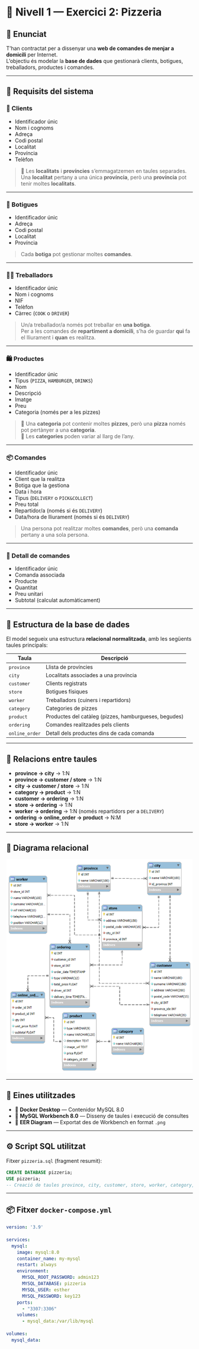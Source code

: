 # 🍕 Nivell 1 — Exercici 2: Pizzeria

## 📄 Enunciat
T’han contractat per a dissenyar una **web de comandes de menjar a domicili** per Internet.  
L’objectiu és modelar la **base de dades** que gestionarà clients, botigues, treballadors, productes i comandes.

---

## 🧾 Requisits del sistema

### 👥 Clients
- Identificador únic  
- Nom i cognoms  
- Adreça  
- Codi postal  
- Localitat  
- Província  
- Telèfon  

> 🔸 Les **localitats** i **províncies** s’emmagatzemen en taules separades.  
> Una **localitat** pertany a una única **província**, però una **província** pot tenir moltes **localitats**.

---

### 🏪 Botigues
- Identificador únic  
- Adreça  
- Codi postal  
- Localitat  
- Província  

> Cada **botiga** pot gestionar moltes **comandes**.

---

### 👨‍🍳 Treballadors
- Identificador únic  
- Nom i cognoms  
- NIF  
- Telèfon  
- Càrrec (`COOK` o `DRIVER`)  

> Un/a treballador/a només pot treballar en **una botiga**.  
> Per a les comandes de **repartiment a domicili**, s’ha de guardar **qui** fa el lliurament i **quan** es realitza.

---

### 🛍️ Productes
- Identificador únic  
- Tipus (`PIZZA`, `HAMBURGER`, `DRINKS`)  
- Nom  
- Descripció  
- Imatge  
- Preu  
- Categoria (només per a les pizzes)

> 🔸 Una **categoria** pot contenir moltes **pizzes**, però una **pizza** només pot pertànyer a una **categoria**.  
> 🔸 Les **categories** poden variar al llarg de l’any.

---

### 📦 Comandes
- Identificador únic  
- Client que la realitza  
- Botiga que la gestiona  
- Data i hora  
- Tipus (`DELIVERY` o `PICK&COLLECT`)  
- Preu total  
- Repartidor/a (només si és `DELIVERY`)  
- Data/hora de lliurament (només si és `DELIVERY`)

> Una persona pot realitzar moltes **comandes**, però una **comanda** pertany a una sola persona.

---

### 🧾 Detall de comandes
- Identificador únic  
- Comanda associada  
- Producte  
- Quantitat  
- Preu unitari  
- Subtotal (calculat automàticament)

---

## 🧱 Estructura de la base de dades

El model segueix una estructura **relacional normalitzada**, amb les següents taules principals:

| Taula | Descripció |
|--------|-------------|
| `province` | Llista de províncies |
| `city` | Localitats associades a una província |
| `customer` | Clients registrats |
| `store` | Botigues físiques |
| `worker` | Treballadors (cuiners i repartidors) |
| `category` | Categories de pizzes |
| `product` | Productes del catàleg (pizzes, hamburgueses, begudes) |
| `ordering` | Comandes realitzades pels clients |
| `online_order` | Detall dels productes dins de cada comanda |

---

## 🔗 Relacions entre taules

- **province → city** → 1:N  
- **province → customer / store** → 1:N  
- **city → customer / store** → 1:N  
- **category → product** → 1:N  
- **customer → ordering** → 1:N  
- **store → ordering** → 1:N  
- **worker → ordering** → 1:N (només repartidors per a `DELIVERY`)  
- **ordering → online_order → product** → N:M
- **store → worker** → 1:N

---

## 🧩 Diagrama relacional

![Model relacional de la pizzeria](src/pizzeria_model2.png)

---

## 🧰 Eines utilitzades

- 🐳 **Docker Desktop** — Contenidor MySQL 8.0  
- 💾 **MySQL Workbench 8.0** — Disseny de taules i execució de consultes  
- 🧩 **EER Diagram** — Exportat des de Workbench en format `.png`

---

## ⚙️ Script SQL utilitzat

Fitxer `pizzeria.sql` (fragment resumit):

```sql
CREATE DATABASE pizzeria;
USE pizzeria;
-- Creació de taules province, city, customer, store, worker, category, product, ordering, online_order
```
---

## 📦 Fitxer `docker-compose.yml`

```yaml
version: '3.9'

services:
  mysql:
    image: mysql:8.0
    container_name: my-mysql
    restart: always
    environment:
      MYSQL_ROOT_PASSWORD: admin123
      MYSQL_DATABASE: pizzeria
      MYSQL_USER: esther
      MYSQL_PASSWORD: key123
    ports:
      - "3307:3306"
    volumes:
      - mysql_data:/var/lib/mysql

volumes:
  mysql_data:
```
